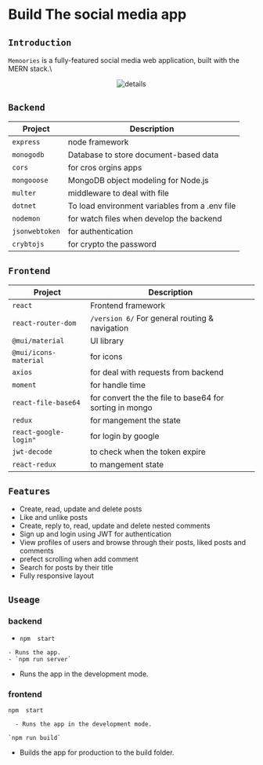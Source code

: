 # Build The social media app

## `Introduction`

 `Memoories` is a fully-featured social media web application, built with the MERN stack.\
 
 <p align="center">
    <img alt="details" src="https://res.cloudinary.com/for-learning-and-training/image/upload/v1654791222/Screen%20Website/screencapture-social-mediaa-app-1-netlify-app-2022-06-09-18_12_47_h2vfhk.png">
</p>

## `Backend`

|  Project                |  Description                                             |
| ----------------------- |  ------------------------------------------------------- |
| `express`               |  node framework                                          |
| `monogodb`              |  Database to store document-based data                   |
| `cors`                  |  for cros orgins apps                                    |
| `mongooose`             |  MongoDB object modeling for Node.js                     |
| `multer`                |  middleware to deal with file                            |
| `dotnet`                |  To load environment variables from a .env file          |
| `nodemon`               |  for watch files when develop the backend                |
| `jsonwebtoken`          |  for authentication                                      |
| `crybtojs`              |  for crypto the password                                 |

## `Frontend`

| Project                 |  Description                                             |
| ----------------------- |  ------------------------------------------------------- |
| `react`                 |  Frontend framework                                      |
| `react-router-dom`      |  `/version 6/` For general routing & navigation          |
| `@mui/material`         |  UI library                                              |
| `@mui/icons-material`   |  for icons                                               |
| `axios`                 |  for deal with requests from backend                     |
| `moment`                |  for handle time                                         |
| `react-file-base64`     |  for convert the the file to base64 for sorting in mongo |
| `redux`                 |  for mangement the state                                 |
| `react-google-login"`   |  for login by google                                     |
| `jwt-decode`            |  to check when the token expire                          |
| `react-redux`           |  to mangement state                                      |

## `Features`

- Create, read, update and delete posts
- Like and unlike posts
- Create, reply to, read, update and delete nested comments
- Sign up and login using JWT for authentication
- View profiles of users and browse through their posts, liked posts and comments
- prefect scrolling when add comment
- Search for posts by their title
- Fully responsive layout

## `Useage`

### backend

- `npm  start`
```
- Runs the app.
- `npm run server`
```
- Runs the app in the development mode.

### frontend

`npm  start`
```
  - Runs the app in the development mode.

`npm run build`
```
  - Builds the app for production to the build folder.